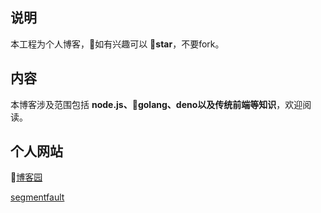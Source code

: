 ## 说明

本工程为个人博客，如有兴趣可以 **star**，不要fork。

## 内容

本博客涉及范围包括 **node.js、golang、deno以及传统前端等知识**，欢迎阅读。

## 个人网站

[博客园](http://www.cnblogs.com/accordion/)

[segmentfault](https://segmentfault.com/blog/yuxiu)